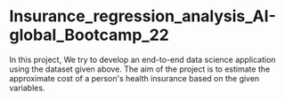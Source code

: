 # Insurance_regression_analysis_AI-global_Bootcamp_22
In this project, We try to develop an end-to-end data science application using the dataset given above. The aim of the project is to estimate the approximate cost of a person's health insurance based on the given variables.
